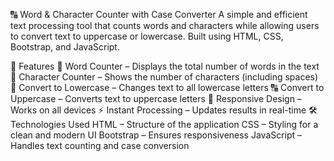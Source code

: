 🔠 Word & Character Counter with Case Converter
A simple and efficient text processing tool that counts words and characters while allowing users to convert text to uppercase or lowercase. Built using HTML, CSS, Bootstrap, and JavaScript.

🚀 Features
📝 Word Counter – Displays the total number of words in the text
🔢 Character Counter – Shows the number of characters (including spaces)
🔡 Convert to Lowercase – Changes text to all lowercase letters
🔠 Convert to Uppercase – Converts text to uppercase letters
📱 Responsive Design – Works on all devices
⚡ Instant Processing – Updates results in real-time
🛠️ Technologies Used
HTML – Structure of the application
CSS – Styling for a clean and modern UI
Bootstrap – Ensures responsiveness
JavaScript – Handles text counting and case conversion
